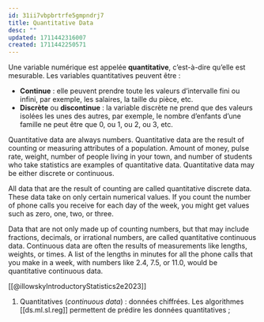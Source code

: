 ```yaml
---
id: 31ii7vbpbrtrfe5gmpndrj7
title: Quantitative Data
desc: ""
updated: 1711442316007
created: 1711442250571
---
```


Une variable numérique est appelée **quantitative**, c’est-à-dire qu’elle est mesurable. Les variables quantitatives peuvent être :

- **Continue** : elle peuvent prendre toute les valeurs d’intervalle fini ou infini, par exemple, les salaires, la taille du pièce, etc.
- **Discrète** ou **discontinue** : la variable discrète ne prend que des valeurs isolées les unes des autres, par exemple, le nombre d’enfants d’une famille ne peut être que 0, ou 1, ou 2, ou 3, etc.

Quantitative data are always numbers. Quantitative data are the result of counting or measuring attributes of a population. Amount of money, pulse rate, weight, number of people living in your town, and number of students who take statistics are examples of quantitative data. Quantitative data may be either discrete or continuous.

All data that are the result of counting are called quantitative discrete data. These data take on only certain numerical values. If you count the number of phone calls you receive for each day of the week, you might get values such as zero, one, two, or three.

Data that are not only made up of counting numbers, but that may include fractions, decimals, or irrational numbers, are called quantitative continuous data. Continuous data are often the results of measurements like lengths, weights, or times. A list of the lengths in minutes for all the phone calls that you make in a week, with numbers like 2.4, 7.5, or 11.0, would be quantitative continuous data.

[[@illowskyIntroductoryStatistics2e2023]]

1. Quantitatives (_continuous data_) : données chiffrées. Les algorithmes [[ds.ml.sl.reg]] permettent de prédire les données quantitatives ;

